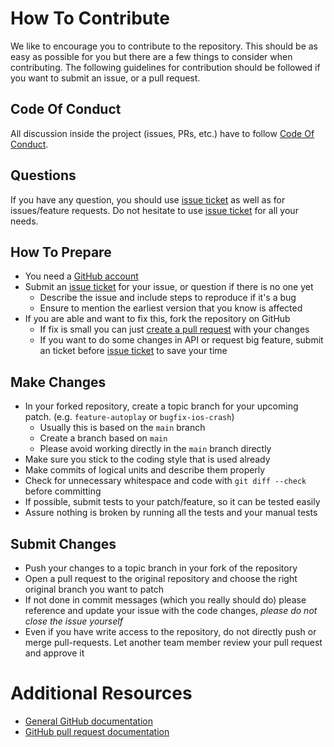 # How To Contribute

We like to encourage you to contribute to the repository.
This should be as easy as possible for you but there are a few things to consider when contributing.
The following guidelines for contribution should be followed if you want to submit an issue, or a pull request.

## Code Of Conduct
All discussion inside the project (issues, PRs, etc.) have to follow [Code Of Conduct](https://github.com/aohorodnyk/uid/blob/main/CODE_OF_CONDUCT.md).

## Questions
If you have any question, you should use [issue ticket](https://github.com/aohorodnyk/uid/issues) as well as for issues/feature requests.
Do not hesitate to use [issue ticket](https://github.com/aohorodnyk/uid/issues) for all your needs.

## How To Prepare
* You need a [GitHub account](https://github.com/join)
* Submit an [issue ticket](https://github.com/aohorodnyk/uid/issues) for your issue, or question if there is no one yet
	* Describe the issue and include steps to reproduce if it's a bug
	* Ensure to mention the earliest version that you know is affected
* If you are able and want to fix this, fork the repository on GitHub
	* If fix is small you can just [create a pull request](https://github.com/aohorodnyk/uid/pulls) with your changes
	* If you want to do some changes in API or request big feature, submit an ticket before [issue ticket](https://github.com/aohorodnyk/uid/issues) to save your time

## Make Changes
* In your forked repository, create a topic branch for your upcoming patch. (e.g. `feature-autoplay` or `bugfix-ios-crash`)
	* Usually this is based on the `main` branch
	* Create a branch based on `main`
	* Please avoid working directly in the `main` branch directly
* Make sure you stick to the coding style that is used already
* Make commits of logical units and describe them properly
* Check for unnecessary whitespace and code with `git diff --check` before committing
* If possible, submit tests to your patch/feature, so it can be tested easily
* Assure nothing is broken by running all the tests and your manual tests

## Submit Changes
* Push your changes to a topic branch in your fork of the repository
* Open a pull request to the original repository and choose the right original branch you want to patch
* If not done in commit messages (which you really should do) please reference and update your issue with the code changes, _please do not close the issue yourself_
* Even if you have write access to the repository, do not directly push or merge pull-requests. Let another team member review your pull request and approve it

# Additional Resources
* [General GitHub documentation](http://help.github.com/)
* [GitHub pull request documentation](https://help.github.com/articles/about-pull-requests/)
